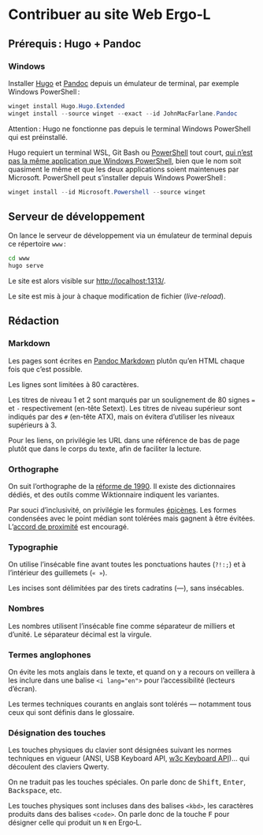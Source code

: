 Contribuer au site Web Ergo‑L
================================================================================


Prérequis : Hugo + Pandoc
--------------------------------------------------------------------------------

### Windows

Installer [Hugo][] et [Pandoc][] depuis un émulateur de terminal, par exemple
Windows PowerShell :

```powershell
winget install Hugo.Hugo.Extended
winget install --source winget --exact --id JohnMacFarlane.Pandoc
```

Attention : Hugo ne fonctionne pas depuis le terminal Windows PowerShell qui est
préinstallé.

Hugo requiert un terminal WSL, Git Bash ou [PowerShell][] tout court, [qui n’est
pas la même application que Windows PowerShell][WindowsPS], bien que le nom soit
quasiment le même et que les deux applications soient maintenues par Microsoft.
PowerShell peut s’installer depuis Windows PowerShell :

```powershell
winget install --id Microsoft.Powershell --source winget
```

[Hugo]:       https://gohugo.io/installation/windows/
[Pandoc]:     https://pandoc.org/installing.html#windows
[PowerShell]: https://learn.microsoft.com/en-us/powershell/scripting/install/installing-powershell-on-windows
[WindowsPS]:  https://learn.microsoft.com/en-us/powershell/scripting/whats-new/differences-from-windows-powershell


Serveur de développement
--------------------------------------------------------------------------------

On lance le serveur de développement via un émulateur de terminal depuis ce
répertoire `www` :

```bash
cd www
hugo serve
```

Le site est alors visible sur <http://localhost:1313/>.

Le site est mis à jour à chaque modification de fichier
(<i lang="en">live-reload</i>).



Rédaction
--------------------------------------------------------------------------------

### Markdown

Les pages sont écrites en [Pandoc Markdown] plutôn qu’en HTML chaque fois que
c’est possible.

Les lignes sont limitées à 80 caractères.

Les titres de niveau 1 et 2 sont marqués par un soulignement de 80 signes `=` et
`-` respectivement (en-tête Setext). Les titres de niveau supérieur sont
indiqués par des `#` (en-tête ATX), mais on évitera d’utiliser les niveaux
supérieurs à 3.

Pour les liens, on privilégie les URL dans une référence de bas de page plutôt
que dans le corps du texte, afin de faciliter la lecture.

### Orthographe

On suit l’orthographe de la [réforme de 1990]. Il existe des dictionnaires
dédiés, et des outils comme Wiktionnaire indiquent les variantes.

Par souci d’inclusivité, on privilégie les formules [épicènes]. Les formes
condensées avec le point médian sont tolérées mais gagnent à être évitées.
L’[accord de proximité] est encouragé.

### Typographie

On utilise l’insécable fine avant toutes les ponctuations hautes (`?!:;`) et
à l’intérieur des guillemets (`« »`).

Les incises sont délimitées par des tirets cadratins (—), sans insécables.

### Nombres

Les nombres utilisent l’insécable fine comme séparateur de milliers et d’unité.
Le séparateur décimal est la virgule.

### Termes anglophones

On évite les mots anglais dans le texte, et quand on y a recours on veillera à
les inclure dans une balise `<i lang="en">` pour l’accessibilité (lecteurs
d’écran).

Les termes techniques courants en anglais sont tolérés — notamment tous ceux qui
sont définis dans le glossaire.

### Désignation des touches

Les touches physiques du clavier sont désignées suivant les normes techniques en
vigueur (ANSI, USB Keyboard API, [w3c Keyboard API])… qui découlent des
claviers Qwerty.

On ne traduit pas les touches spéciales. On parle donc de <kbd>Shift</kbd>,
<kbd>Enter</kbd>, <kbd>Backspace</kbd>, etc.

Les touches physiques sont incluses dans des balises `<kbd>`, les caractères
produits dans des balises `<code>`. On parle donc de la touche <kbd>F</kbd> pour
désigner celle qui produit un `N` en Ergo‑L.

[Pandoc Markdown]:     https://pandoc.org/MANUAL.html#pandocs-markdown
[réforme de 1990]:     https://fr.wikipedia.org/wiki/Rectifications_orthographiques_du_français_en_1990
[épicènes]:            https://fr.wiktionary.org/wiki/épicène
[accord de proximité]: https://fr.wikipedia.org/wiki/Règle_de_proximité

[w3c Keyboard API]:    https://w3c.github.io/uievents-code/#key-alphanumeric-writing-system
